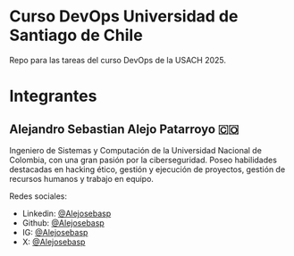 # **Curso DevOps Universidad de Santiago de Chile**

Repo para las tareas del curso DevOps de la USACH 2025.

# **Integrantes**

## Alejandro Sebastian Alejo Patarroyo 🇨🇴

Ingeniero de Sistemas y Computación de la Universidad Nacional de Colombia, con una gran pasión por la ciberseguridad. Poseo habilidades destacadas en hacking ético, gestión y ejecución de proyectos, gestión de recursos humanos y trabajo en equipo.

Redes sociales: 
- Linkedin: [@Alejosebasp](https://www.linkedin.com/in/alejosebasp/)
- Github: [@Alejosebasp](https://github.com/Alejosebasp)
- IG: [@Alejosebasp](https://www.instagram.com/alejosebasp/)
- X: [@Alejosebasp](https://x.com/alejosebasp)